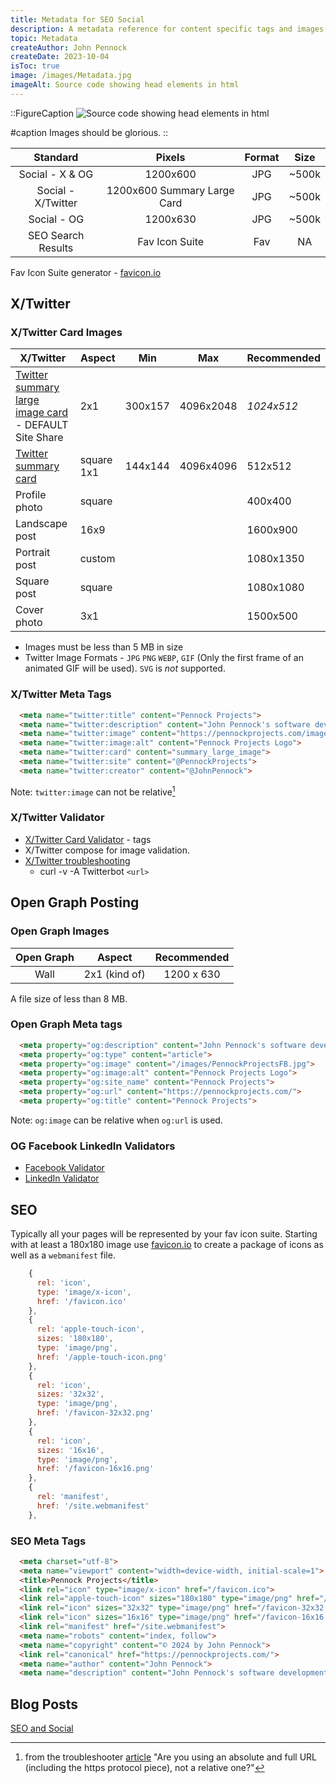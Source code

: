 ```yaml
---
title: Metadata for SEO Social
description: A metadata reference for content specific tags and images for SEO and social posting
topic: Metadata
createAuthor: John Pennock
createDate: 2023-10-04
isToc: true
image: /images/Metadata.jpg
imageAlt: Source code showing head elements in html
---
```


::FigureCaption
![Source code showing head elements in html](/images/Metadata.jpg)

#caption
Images should be glorious.
::

| Standard | Pixels   | Format | Size  |
|:--------:|:--------:|:------:|:-----:|
| Social - X & OG    | 1200x600 | JPG | ~500k |
| Social - X/Twitter | 1200x600 Summary Large Card | JPG | ~500k |
| Social - OG        | 1200x630 | JPG | ~500k |
| SEO Search Results | Fav Icon Suite | Fav | NA |

Fav Icon Suite generator - [favicon.io](https://favicon.io/)

## X/Twitter

### X/Twitter Card Images
| X/Twitter    | Aspect | Min | Max | Recommended |
|--------------|--------|-----|-----|-------------|
| [Twitter summary large image card](https://developer.x.com/en/docs/twitter-for-websites/cards/overview/summary-card-with-large-image) - DEFAULT Site Share | 2x1 | 300x157 | 4096x2048 | *1024x512* |
| [Twitter summary card](https://developer.x.com/en/docs/twitter-for-websites/cards/overview/summary) | square 1x1 | 144x144 |4096x4096 | 512x512 |
| Profile photo | square | | | 400x400 |
| Landscape post | 16x9 | | | 1600x900 |
| Portrait post | custom | | | 1080x1350 |
| Square post | square | | | 1080x1080 |
| Cover photo | 3x1 | | | 1500x500 |

- Images must be less than 5 MB in size
- Twitter Image Formats - `JPG` `PNG` `WEBP`, `GIF` (Only the first frame of an animated GIF will be used). 
`SVG` is *not* supported.

### X/Twitter Meta Tags
```html
  <meta name="twitter:title" content="Pennock Projects">
  <meta name="twitter:description" content="John Pennock's software development blog and portfolio">
  <meta name="twitter:image" content="https://pennockprojects.com/images/PennockProjectsFB.jpg">
  <meta name="twitter:image:alt" content="Pennock Projects Logo">
  <meta name="twitter:card" content="summary_large_image">
  <meta name="twitter:site" content="@PennockProjects">
  <meta name="twitter:creator" content="@JohnPennock">
```

Note: `twitter:image` can not be relative[^1]

[^1]: from the troubleshooter [article](https://devcommunity.x.com/t/card-error-unable-to-render-or-no-image-read-this-first/62736) "Are you using an absolute and full URL (including the https protocol piece), not a relative one?"

### X/Twitter Validator
- [X/Twitter Card Validator](https://cards-dev.twitter.com/validator) - tags
- X/Twitter compose for image validation.
- [X/Twitter troubleshooting](https://devcommunity.x.com/t/card-error-unable-to-render-or-no-image-read-this-first/62736)
  - curl -v -A Twitterbot `<url>`

## Open Graph Posting

### Open Graph Images

| Open Graph | Aspect | Recommended |
|:----------:|:------:|:-----------:|
| Wall | 2x1 (kind of) | 1200 x 630 |

A file size of less than 8 MB. 

### Open Graph Meta tags
```html
  <meta property="og:description" content="John Pennock's software development blog and portfolio">
  <meta property="og:type" content="article">
  <meta property="og:image" content="/images/PennockProjectsFB.jpg">
  <meta property="og:image:alt" content="Pennock Projects Logo">
  <meta property="og:site_name" content="Pennock Projects">
  <meta property="og:url" content="https://pennockprojects.com/">
  <meta property="og:title" content="Pennock Projects">
```

Note: `og:image` can be relative when `og:url` is used.

### OG Facebook LinkedIn Validators
- [Facebook Validator](https://developers.facebook.com/tools/debug/)
- [LinkedIn Validator](https://www.linkedin.com/post-inspector/)

## SEO
Typically all your pages will be represented by your fav icon suite. Starting with at least a 180x180 image use [favicon.io](https://favicon.io/) to create a package of icons as well as a `webmanifest` file.

```js
    {
      rel: 'icon',
      type: 'image/x-icon',
      href: '/favicon.ico'
    },
    {
      rel: 'apple-touch-icon',
      sizes: '180x180',
      type: 'image/png',
      href: '/apple-touch-icon.png'
    },
    {
      rel: 'icon',
      sizes: '32x32',
      type: 'image/png',
      href: '/favicon-32x32.png'
    },
    {
      rel: 'icon',
      sizes: '16x16',
      type: 'image/png',
      href: '/favicon-16x16.png'
    },
    {
      rel: 'manifest',
      href: '/site.webmanifest'
    },
```

### SEO Meta Tags
```html
  <meta charset="utf-8">
  <meta name="viewport" content="width=device-width, initial-scale=1">
  <title>Pennock Projects</title>
  <link rel="icon" type="image/x-icon" href="/favicon.ico">
  <link rel="apple-touch-icon" sizes="180x180" type="image/png" href="/apple-touch-icon.png">
  <link rel="icon" sizes="32x32" type="image/png" href="/favicon-32x32.png">
  <link rel="icon" sizes="16x16" type="image/png" href="/favicon-16x16.png">
  <link rel="manifest" href="/site.webmanifest">
  <meta name="robots" content="index, follow">
  <meta name="copyright" content="© 2024 by John Pennock">
  <link rel="canonical" href="https://pennockprojects.com/">
  <meta name="author" content="John Pennock">
  <meta name="description" content="John Pennock's software development blog and portfolio">
```

## Blog Posts
[SEO and Social](/blog/2024/nuxtcontentseosocialblog)